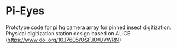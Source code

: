 # Pi-Eyes
Prototype code for pi hq camera array for pinned insect digitization. Physical digitization station design based on ALICE (https://www.doi.org/10.17605/OSF.IO/UVWRN)
